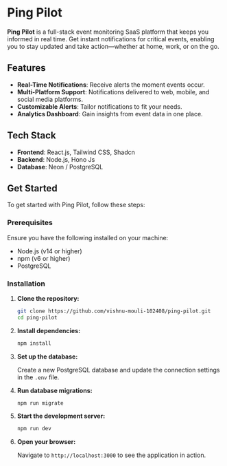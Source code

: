 # Ping Pilot

**Ping Pilot** is a full-stack event monitoring SaaS platform that keeps you informed in real time. Get instant notifications for critical events, enabling you to stay updated and take action—whether at home, work, or on the go.

## Features

- **Real-Time Notifications**: Receive alerts the moment events occur.
- **Multi-Platform Support**: Notifications delivered to web, mobile, and social media platforms.
- **Customizable Alerts**: Tailor notifications to fit your needs.
- **Analytics Dashboard**: Gain insights from event data in one place.

## Tech Stack

- **Frontend**: React.js, Tailwind CSS, Shadcn
- **Backend**: Node.js, Hono Js
- **Database**: Neon / PostgreSQL

## Get Started

To get started with Ping Pilot, follow these steps:

### Prerequisites

Ensure you have the following installed on your machine:

- Node.js (v14 or higher)
- npm (v6 or higher)
- PostgreSQL

### Installation

1. **Clone the repository:**

   ```bash
   git clone https://github.com/vishnu-mouli-102408/ping-pilot.git
   cd ping-pilot
   ```

2. **Install dependencies:**

   ```bash
   npm install
   ```

3. **Set up the database:**

   Create a new PostgreSQL database and update the connection settings in the `.env` file.

4. **Run database migrations:**

   ```bash
   npm run migrate
   ```

5. **Start the development server:**

   ```bash
   npm run dev
   ```

6. **Open your browser:**

   Navigate to `http://localhost:3000` to see the application in action.
